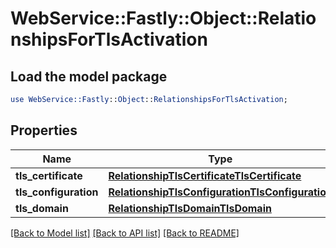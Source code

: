 # WebService::Fastly::Object::RelationshipsForTlsActivation

## Load the model package
```perl
use WebService::Fastly::Object::RelationshipsForTlsActivation;
```

## Properties
Name | Type | Description | Notes
------------ | ------------- | ------------- | -------------
**tls_certificate** | [**RelationshipTlsCertificateTlsCertificate**](RelationshipTlsCertificateTlsCertificate.md) |  | [optional] 
**tls_configuration** | [**RelationshipTlsConfigurationTlsConfiguration**](RelationshipTlsConfigurationTlsConfiguration.md) |  | [optional] 
**tls_domain** | [**RelationshipTlsDomainTlsDomain**](RelationshipTlsDomainTlsDomain.md) |  | [optional] 

[[Back to Model list]](../README.md#documentation-for-models) [[Back to API list]](../README.md#documentation-for-api-endpoints) [[Back to README]](../README.md)


